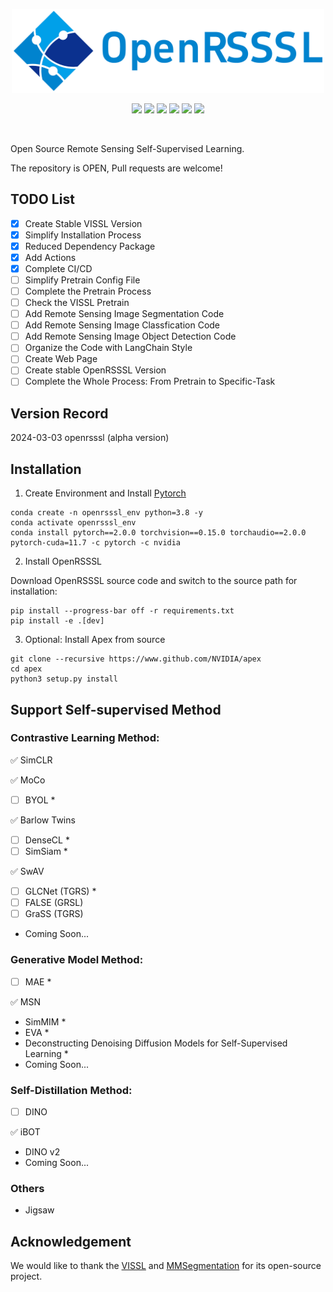 <p align="center">
    <img src="docs/OpenRSSSL.png" width="500" />
</p>

<p align="center">
    <a href="https://pytorch.org/get-started/previous-versions/"><img src="https://img.shields.io/badge/python-3.8~3.9-red"></a>
    <a href="https://pytorch.org/get-started/previous-versions/"><img src="https://img.shields.io/badge/pytorch-2.0-blue"></a>
    <a href="https://developer.nvidia.com/cuda-downloads"><img src="https://img.shields.io/badge/cuda-11.7~11.8-orange"></a>
    <a href="https://github.com/facebookresearch/vissl"><img src="https://img.shields.io/badge/vissl-0.1.5-yellow"></a>
    <a href="https://github.com/open-mmlab/mmsegmentation"><img src="https://img.shields.io/badge/mmseg-red"></a>
    <a href="https://img.shields.io/github/license/Vaczzy/OpenRSSSL"><img src="https://img.shields.io/badge/License-MIT-green.svg"></a>
</p>
<br>

Open Source Remote Sensing Self-Supervised Learning.

The repository is OPEN, Pull requests are welcome!

## TODO List

- [x] Create Stable VISSL Version
- [x] Simplify Installation Process
- [x] Reduced Dependency Package
- [x] Add Actions
- [x] Complete CI/CD
- [ ] Simplify Pretrain Config File
- [ ] Complete the Pretrain Process
- [ ] Check the VISSL Pretrain
- [ ] Add Remote Sensing Image Segmentation Code
- [ ] Add Remote Sensing Image Classfication Code
- [ ] Add Remote Sensing Image Object Detection Code
- [ ] Organize the Code with LangChain Style
- [ ] Create Web Page
- [ ] Create stable OpenRSSSL Version
- [ ] Complete the Whole Process: From Pretrain to Specific-Task

## Version Record
2024-03-03 openrsssl (alpha version)

## Installation

1. Create Environment and Install [Pytorch](https://pytorch.org/)
```
conda create -n openrsssl_env python=3.8 -y
conda activate openrsssl_env
conda install pytorch==2.0.0 torchvision==0.15.0 torchaudio==2.0.0 pytorch-cuda=11.7 -c pytorch -c nvidia
```
2. Install OpenRSSSL

Download OpenRSSSL source code and switch to the source path for installation:
```
pip install --progress-bar off -r requirements.txt
pip install -e .[dev]
```
3. Optional: Install Apex from source
```
git clone --recursive https://www.github.com/NVIDIA/apex
cd apex
python3 setup.py install
```

## Support Self-supervised Method
### Contrastive Learning Method:

:white_check_mark: SimCLR

:white_check_mark: MoCo
- [ ] BYOL *

:white_check_mark: Barlow Twins
- [ ] DenseCL *
- [ ] SimSiam *

:white_check_mark: SwAV
- [ ] GLCNet (TGRS) *
- [ ] FALSE (GRSL)
- [ ] GraSS (TGRS)
* Coming Soon...
### Generative Model Method:
- [ ] MAE *

:white_check_mark: MSN
* SimMIM *
* EVA *
* Deconstructing Denoising Diffusion Models for Self-Supervised Learning *
* Coming Soon...
### Self-Distillation Method:
- [ ] DINO

:white_check_mark: iBOT
* DINO v2
* Coming Soon...
### Others
* Jigsaw

## Acknowledgement
We would like to thank the [VISSL](https://github.com/facebookresearch/vissl) and [MMSegmentation](https://github.com/open-mmlab/mmsegmentation) for its open-source project.